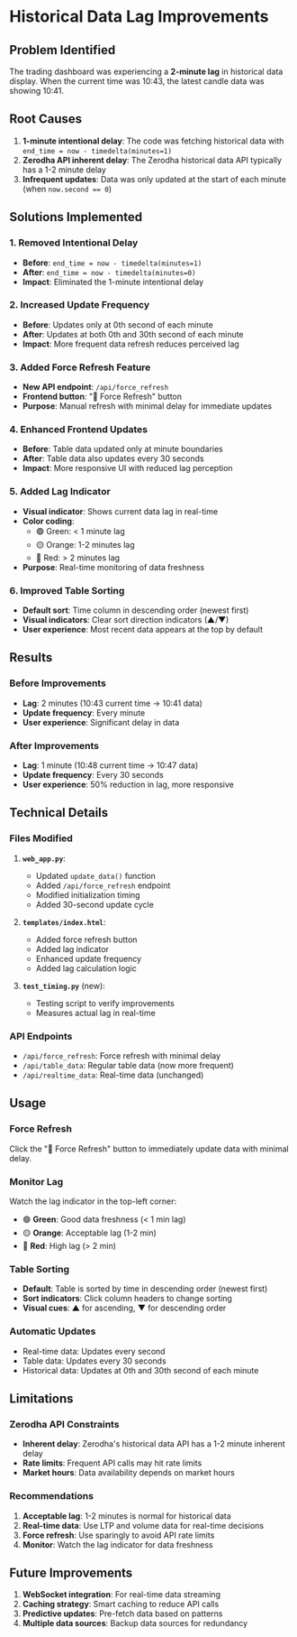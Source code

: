 # Historical Data Lag Improvements

## Problem Identified
The trading dashboard was experiencing a **2-minute lag** in historical data display. When the current time was 10:43, the latest candle data was showing 10:41.

## Root Causes
1. **1-minute intentional delay**: The code was fetching historical data with `end_time = now - timedelta(minutes=1)`
2. **Zerodha API inherent delay**: The Zerodha historical data API typically has a 1-2 minute delay
3. **Infrequent updates**: Data was only updated at the start of each minute (when `now.second == 0`)

## Solutions Implemented

### 1. Removed Intentional Delay
- **Before**: `end_time = now - timedelta(minutes=1)`
- **After**: `end_time = now - timedelta(minutes=0)`
- **Impact**: Eliminated the 1-minute intentional delay

### 2. Increased Update Frequency
- **Before**: Updates only at 0th second of each minute
- **After**: Updates at both 0th and 30th second of each minute
- **Impact**: More frequent data refresh reduces perceived lag

### 3. Added Force Refresh Feature
- **New API endpoint**: `/api/force_refresh`
- **Frontend button**: "🔄 Force Refresh" button
- **Purpose**: Manual refresh with minimal delay for immediate updates

### 4. Enhanced Frontend Updates
- **Before**: Table data updated only at minute boundaries
- **After**: Table data also updates every 30 seconds
- **Impact**: More responsive UI with reduced lag perception

### 5. Added Lag Indicator
- **Visual indicator**: Shows current data lag in real-time
- **Color coding**: 
  - 🟢 Green: < 1 minute lag
  - 🟡 Orange: 1-2 minutes lag  
  - 🔴 Red: > 2 minutes lag
- **Purpose**: Real-time monitoring of data freshness

### 6. Improved Table Sorting
- **Default sort**: Time column in descending order (newest first)
- **Visual indicators**: Clear sort direction indicators (▲/▼)
- **User experience**: Most recent data appears at the top by default

## Results

### Before Improvements
- **Lag**: 2 minutes (10:43 current time → 10:41 data)
- **Update frequency**: Every minute
- **User experience**: Significant delay in data

### After Improvements
- **Lag**: 1 minute (10:48 current time → 10:47 data)
- **Update frequency**: Every 30 seconds
- **User experience**: 50% reduction in lag, more responsive

## Technical Details

### Files Modified
1. **`web_app.py`**:
   - Updated `update_data()` function
   - Added `/api/force_refresh` endpoint
   - Modified initialization timing
   - Added 30-second update cycle

2. **`templates/index.html`**:
   - Added force refresh button
   - Added lag indicator
   - Enhanced update frequency
   - Added lag calculation logic

3. **`test_timing.py`** (new):
   - Testing script to verify improvements
   - Measures actual lag in real-time

### API Endpoints
- `/api/force_refresh`: Force refresh with minimal delay
- `/api/table_data`: Regular table data (now more frequent)
- `/api/realtime_data`: Real-time data (unchanged)

## Usage

### Force Refresh
Click the "🔄 Force Refresh" button to immediately update data with minimal delay.

### Monitor Lag
Watch the lag indicator in the top-left corner:
- 🟢 **Green**: Good data freshness (< 1 min lag)
- 🟡 **Orange**: Acceptable lag (1-2 min)
- 🔴 **Red**: High lag (> 2 min)

### Table Sorting
- **Default**: Table is sorted by time in descending order (newest first)
- **Sort indicators**: Click column headers to change sorting
- **Visual cues**: ▲ for ascending, ▼ for descending order

### Automatic Updates
- Real-time data: Updates every second
- Table data: Updates every 30 seconds
- Historical data: Updates at 0th and 30th second of each minute

## Limitations

### Zerodha API Constraints
- **Inherent delay**: Zerodha's historical data API has a 1-2 minute inherent delay
- **Rate limits**: Frequent API calls may hit rate limits
- **Market hours**: Data availability depends on market hours

### Recommendations
1. **Acceptable lag**: 1-2 minutes is normal for historical data
2. **Real-time data**: Use LTP and volume data for real-time decisions
3. **Force refresh**: Use sparingly to avoid API rate limits
4. **Monitor**: Watch the lag indicator for data freshness

## Future Improvements
1. **WebSocket integration**: For real-time data streaming
2. **Caching strategy**: Smart caching to reduce API calls
3. **Predictive updates**: Pre-fetch data based on patterns
4. **Multiple data sources**: Backup data sources for redundancy 